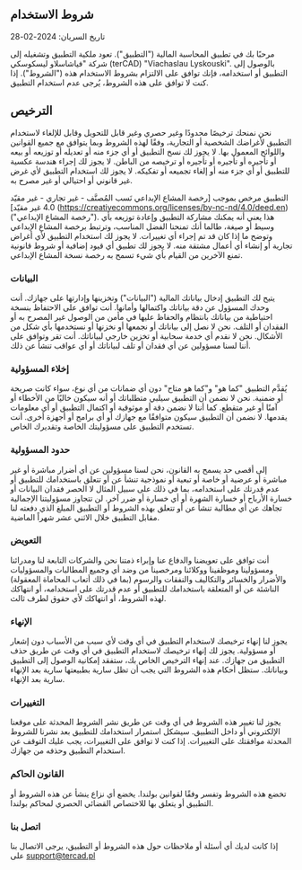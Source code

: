 ## شروط الاستخدام

تاريخ السريان: 2024-02-28

مرحبًا بك في تطبيق المحاسبة المالية ("التطبيق"). تعود ملكية التطبيق وتشغيله إلى شركة "فياشاسلاو ليسكوسكي (terCAD) "Viachaslau Lyskouski". 
بالوصول إلى التطبيق أو استخدامه، فإنك توافق على الالتزام بشروط الاستخدام هذه ("الشروط"). إذا كنت لا توافق على هذه الشروط، يُرجى عدم استخدام التطبيق.

## الترخيص

نحن نمنحك ترخيصًا محدودًا وغير حصري وغير قابل للتحويل وقابل للإلغاء لاستخدام التطبيق
لأغراضك الشخصية أو التجارية، وفقًا لهذه الشروط وبما يتوافق مع جميع القوانين واللوائح المعمول بها.
لا يجوز لك نسخ التطبيق أو أي جزء منه أو تعديله أو توزيعه أو بيعه أو تأجيره أو تأجيره أو تأجيره أو ترخيصه
من الباطن. لا يجوز لك إجراء هندسة عكسية للتطبيق أو أي جزء منه أو إلغاء تجميعه أو تفكيكه. لا يجوز لك
استخدام التطبيق لأي غرض غير قانوني أو احتيالي أو غير مصرح به.

التطبيق مرخص بموجب [رخصة المشاع الإبداعي نَسب المُصنَّف - غير تجاري - غير مقيّد 4.0 غير مقيّد] 
(https://creativecommons.org/licenses/by-nc-nd/4.0/deed.en) ("رخصة المشاع الإبداعي"). هذا يعني أنه يمكنك مشاركة التطبيق وإعادة
توزيعه بأي وسيط أو صيغة، طالما أنك تمنحنا الفضل المناسب، وترتبط برخصة المشاع الإبداعي وتوضح
ما إذا كان قد تم إجراء أي تغييرات. لا يجوز لك استخدام التطبيق لأي أغراض تجارية أو إنشاء أي أعمال مشتقة منه.
لا يجوز لك تطبيق أي قيود إضافية أو شروط قانونية تمنع الآخرين من القيام بأي شيء تسمح به رخصة نسخة المشاع الإبداعي.

### البيانات

يتيح لك التطبيق إدخال بياناتك المالية ("البيانات") وتخزينها وإدارتها على جهازك. أنت وحدك المسؤول عن دقة بياناتك واكتمالها وأمانها. أنت توافق على
الاحتفاظ بنسخة احتياطية من بياناتك بانتظام والحفاظ عليها في مأمن من الوصول غير المصرح به
أو الفقدان أو التلف. نحن لا نصل إلى بياناتك أو نجمعها أو نخزنها أو نستخدمها بأي شكل من الأشكال.
نحن لا نقدم أي خدمة سحابية أو تخزين خارجي لبياناتك. أنت تقر وتوافق على أننا لسنا مسؤولين عن أي فقدان أو تلف لبياناتك أو أي عواقب تنشأ عن ذلك.

### إخلاء المسؤولية

يُقدَّم التطبيق "كما هو" و"كما هو متاح" دون أي ضمانات من أي نوع، سواء كانت صريحة أو ضمنية.
نحن لا نضمن أن التطبيق سيلبي متطلباتك أو أنه سيكون خاليًا من الأخطاء أو آمنًا أو غير متقطع. 
كما أننا لا نضمن دقة أو موثوقية أو اكتمال التطبيق أو أي معلومات يقدمها.
لا نضمن أن التطبيق سيكون متوافقًا مع جهازك أو أي برامج أو أجهزة أخرى. أنت تستخدم التطبيق على مسؤوليتك الخاصة وتقديرك الخاص.

### حدود المسؤولية

إلى أقصى حد يسمح به القانون، نحن لسنا مسؤولين عن أي أضرار مباشرة أو غير مباشرة أو عرضية أو خاصة أو تبعية
أو نموذجية تنشأ عن أو تتعلق باستخدامك للتطبيق أو عدم قدرتك على استخدامه، بما في ذلك على سبيل
المثال لا الحصر فقدان البيانات أو خسارة الأرباح أو خسارة الشهرة أو أي خسارة أو ضرر آخر.
لن تتجاوز مسؤوليتنا الإجمالية تجاهك عن أي مطالبة تنشأ عن أو تتعلق بهذه الشروط أو التطبيق المبلغ الذي دفعته لنا مقابل التطبيق خلال الاثني عشر شهراً الماضية.

### التعويض

أنت توافق على تعويضنا والدفاع عنا وإبراء ذمتنا نحن والشركات التابعة لنا ومدرائنا ومسؤولينا وموظفينا ووكلائنا
ومرخصينا من وضد أي وجميع المطالبات والمسؤوليات والأضرار والخسائر
والتكاليف والنفقات والرسوم (بما في ذلك أتعاب المحاماة المعقولة) 
الناشئة عن أو المتعلقة باستخدامك للتطبيق أو عدم قدرتك على استخدامه، أو انتهاكك لهذه الشروط، أو انتهاكك لأي حقوق لطرف ثالث.

### الإنهاء

يجوز لنا إنهاء ترخيصك لاستخدام التطبيق في أي وقت لأي سبب من الأسباب دون إشعار أو مسؤولية.
يجوز لك إنهاء ترخيصك لاستخدام التطبيق في أي وقت عن طريق حذف التطبيق من جهازك.
عند إنهاء الترخيص الخاص بك، ستفقد إمكانية الوصول إلى التطبيق وبياناتك. ستظل أحكام هذه الشروط التي يجب أن تظل سارية
بطبيعتها سارية بعد الإنهاء سارية بعد الإنهاء.

### التغييرات

يجوز لنا تغيير هذه الشروط في أي وقت عن طريق نشر الشروط المحدثة على موقعنا الإلكتروني أو داخل التطبيق. سيشكل استمرار استخدامك للتطبيق بعد نشرنا للشروط المحدثة موافقتك على التغييرات. إذا كنت لا توافق على التغييرات، يجب عليك التوقف عن استخدام التطبيق وحذفه من جهازك.

### القانون الحاكم

تخضع هذه الشروط وتفسر وفقًا لقوانين بولندا. يخضع أي نزاع ينشأ عن هذه الشروط أو التطبيق أو يتعلق بها للاختصاص القضائي الحصري لمحاكم بولندا.

### اتصل بنا

إذا كانت لديك أي أسئلة أو ملاحظات حول هذه الشروط أو التطبيق، يرجى الاتصال بنا على support@tercad.pl
